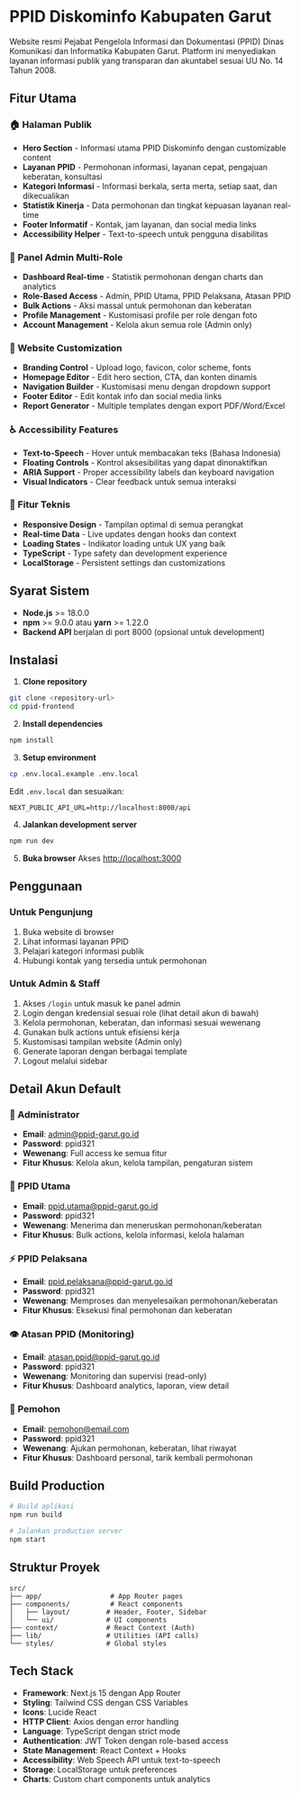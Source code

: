 # PPID Diskominfo Kabupaten Garut

Website resmi Pejabat Pengelola Informasi dan Dokumentasi (PPID) Dinas Komunikasi dan Informatika Kabupaten Garut. Platform ini menyediakan layanan informasi publik yang transparan dan akuntabel sesuai UU No. 14 Tahun 2008.

## Fitur Utama

### 🏠 Halaman Publik
- **Hero Section** - Informasi utama PPID Diskominfo dengan customizable content
- **Layanan PPID** - Permohonan informasi, layanan cepat, pengajuan keberatan, konsultasi
- **Kategori Informasi** - Informasi berkala, serta merta, setiap saat, dan dikecualikan
- **Statistik Kinerja** - Data permohonan dan tingkat kepuasan layanan real-time
- **Footer Informatif** - Kontak, jam layanan, dan social media links
- **Accessibility Helper** - Text-to-speech untuk pengguna disabilitas

### 🔐 Panel Admin Multi-Role
- **Dashboard Real-time** - Statistik permohonan dengan charts dan analytics
- **Role-Based Access** - Admin, PPID Utama, PPID Pelaksana, Atasan PPID
- **Bulk Actions** - Aksi massal untuk permohonan dan keberatan
- **Profile Management** - Kustomisasi profile per role dengan foto
- **Account Management** - Kelola akun semua role (Admin only)

### 🎨 Website Customization
- **Branding Control** - Upload logo, favicon, color scheme, fonts
- **Homepage Editor** - Edit hero section, CTA, dan konten dinamis
- **Navigation Builder** - Kustomisasi menu dengan dropdown support
- **Footer Editor** - Edit kontak info dan social media links
- **Report Generator** - Multiple templates dengan export PDF/Word/Excel

### ♿ Accessibility Features
- **Text-to-Speech** - Hover untuk membacakan teks (Bahasa Indonesia)
- **Floating Controls** - Kontrol aksesibilitas yang dapat dinonaktifkan
- **ARIA Support** - Proper accessibility labels dan keyboard navigation
- **Visual Indicators** - Clear feedback untuk semua interaksi

### 📱 Fitur Teknis
- **Responsive Design** - Tampilan optimal di semua perangkat
- **Real-time Data** - Live updates dengan hooks dan context
- **Loading States** - Indikator loading untuk UX yang baik
- **TypeScript** - Type safety dan development experience
- **LocalStorage** - Persistent settings dan customizations

## Syarat Sistem

- **Node.js** >= 18.0.0
- **npm** >= 9.0.0 atau **yarn** >= 1.22.0
- **Backend API** berjalan di port 8000 (opsional untuk development)

## Instalasi

1. **Clone repository**
```bash
git clone <repository-url>
cd ppid-frontend
```

2. **Install dependencies**
```bash
npm install
```

3. **Setup environment**
```bash
cp .env.local.example .env.local
```
Edit `.env.local` dan sesuaikan:
```env
NEXT_PUBLIC_API_URL=http://localhost:8000/api
```

4. **Jalankan development server**
```bash
npm run dev
```

5. **Buka browser**
Akses [http://localhost:3000](http://localhost:3000)

## Penggunaan

### Untuk Pengunjung
1. Buka website di browser
2. Lihat informasi layanan PPID
3. Pelajari kategori informasi publik
4. Hubungi kontak yang tersedia untuk permohonan

### Untuk Admin & Staff
1. Akses `/login` untuk masuk ke panel admin
2. Login dengan kredensial sesuai role (lihat detail akun di bawah)
3. Kelola permohonan, keberatan, dan informasi sesuai wewenang
4. Gunakan bulk actions untuk efisiensi kerja
5. Kustomisasi tampilan website (Admin only)
6. Generate laporan dengan berbagai template
7. Logout melalui sidebar

## Detail Akun Default

### 👑 Administrator
- **Email**: admin@ppid-garut.go.id
- **Password**: ppid321
- **Wewenang**: Full access ke semua fitur
- **Fitur Khusus**: Kelola akun, kelola tampilan, pengaturan sistem

### 🏢 PPID Utama
- **Email**: ppid.utama@ppid-garut.go.id
- **Password**: ppid321
- **Wewenang**: Menerima dan meneruskan permohonan/keberatan
- **Fitur Khusus**: Bulk actions, kelola informasi, kelola halaman

### ⚡ PPID Pelaksana
- **Email**: ppid.pelaksana@ppid-garut.go.id
- **Password**: ppid321
- **Wewenang**: Memproses dan menyelesaikan permohonan/keberatan
- **Fitur Khusus**: Eksekusi final permohonan dan keberatan

### 👁️ Atasan PPID (Monitoring)
- **Email**: atasan.ppid@ppid-garut.go.id
- **Password**: ppid321
- **Wewenang**: Monitoring dan supervisi (read-only)
- **Fitur Khusus**: Dashboard analytics, laporan, view detail

### 👤 Pemohon
- **Email**: pemohon@email.com
- **Password**: ppid321
- **Wewenang**: Ajukan permohonan, keberatan, lihat riwayat
- **Fitur Khusus**: Dashboard personal, tarik kembali permohonan

## Build Production

```bash
# Build aplikasi
npm run build

# Jalankan production server
npm start
```

## Struktur Proyek

```
src/
├── app/                 # App Router pages
├── components/          # React components
│   ├── layout/         # Header, Footer, Sidebar
│   └── ui/             # UI components
├── context/            # React Context (Auth)
├── lib/                # Utilities (API calls)
└── styles/             # Global styles
```

## Tech Stack

- **Framework**: Next.js 15 dengan App Router
- **Styling**: Tailwind CSS dengan CSS Variables
- **Icons**: Lucide React
- **HTTP Client**: Axios dengan error handling
- **Language**: TypeScript dengan strict mode
- **Authentication**: JWT Token dengan role-based access
- **State Management**: React Context + Hooks
- **Accessibility**: Web Speech API untuk text-to-speech
- **Storage**: LocalStorage untuk preferences
- **Charts**: Custom chart components untuk analytics
